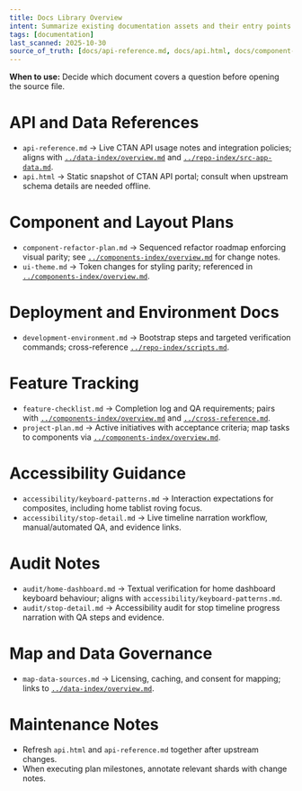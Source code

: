 ```yaml
---
title: Docs Library Overview
intent: Summarize existing documentation assets and their entry points
tags: [documentation]
last_scanned: 2025-10-30
source_of_truth: [docs/api-reference.md, docs/api.html, docs/component-refactor-plan.md, docs/development-environment.md, docs/feature-checklist.md, docs/map-data-sources.md, docs/project-plan.md, docs/ui-theme.md, docs/accessibility/keyboard-patterns.md, docs/accessibility/stop-detail.md, docs/audit/home-dashboard.md, docs/audit/stop-detail.md]
---
```

**When to use:** Decide which document covers a question before opening the source file.

# API and Data References
- `api-reference.md` → Live CTAN API usage notes and integration policies; aligns with [`../data-index/overview.md`](../data-index/overview.md#ctan-and-related-apis) and [`../repo-index/src-app-data.md`](../repo-index/src-app-data.md).
- `api.html` → Static snapshot of CTAN API portal; consult when upstream schema details are needed offline.

# Component and Layout Plans
- `component-refactor-plan.md` → Sequenced refactor roadmap enforcing visual parity; see [`../components-index/overview.md`](../components-index/overview.md#planned-refactors) for change notes.
- `ui-theme.md` → Token changes for styling parity; referenced in [`../components-index/overview.md`](../components-index/overview.md#design-system).

# Deployment and Environment Docs
- `development-environment.md` → Bootstrap steps and targeted verification commands; cross-reference [`../repo-index/scripts.md`](../repo-index/scripts.md).

# Feature Tracking
- `feature-checklist.md` → Completion log and QA requirements; pairs with [`../components-index/overview.md`](../components-index/overview.md#feature-coverage) and [`../cross-reference.md`](../cross-reference.md).
- `project-plan.md` → Active initiatives with acceptance criteria; map tasks to components via [`../components-index/overview.md`](../components-index/overview.md#open-initiatives).

# Accessibility Guidance
- `accessibility/keyboard-patterns.md` → Interaction expectations for composites, including home tablist roving focus.
- `accessibility/stop-detail.md` → Live timeline narration workflow, manual/automated QA, and evidence links.

# Audit Notes
- `audit/home-dashboard.md` → Textual verification for home dashboard keyboard behaviour; aligns with `accessibility/keyboard-patterns.md`.
- `audit/stop-detail.md` → Accessibility audit for stop timeline progress narration with QA steps and evidence.

# Map and Data Governance
- `map-data-sources.md` → Licensing, caching, and consent for mapping; links to [`../data-index/overview.md`](../data-index/overview.md#mapping-and-geolocation).

# Maintenance Notes
- Refresh `api.html` and `api-reference.md` together after upstream changes.
- When executing plan milestones, annotate relevant shards with change notes.
